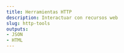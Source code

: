 ```yaml
---
title: Herramientas HTTP
description: Interactuar con recursos web
slug: http-tools
outputs:
- JSON
- HTML
---
```




